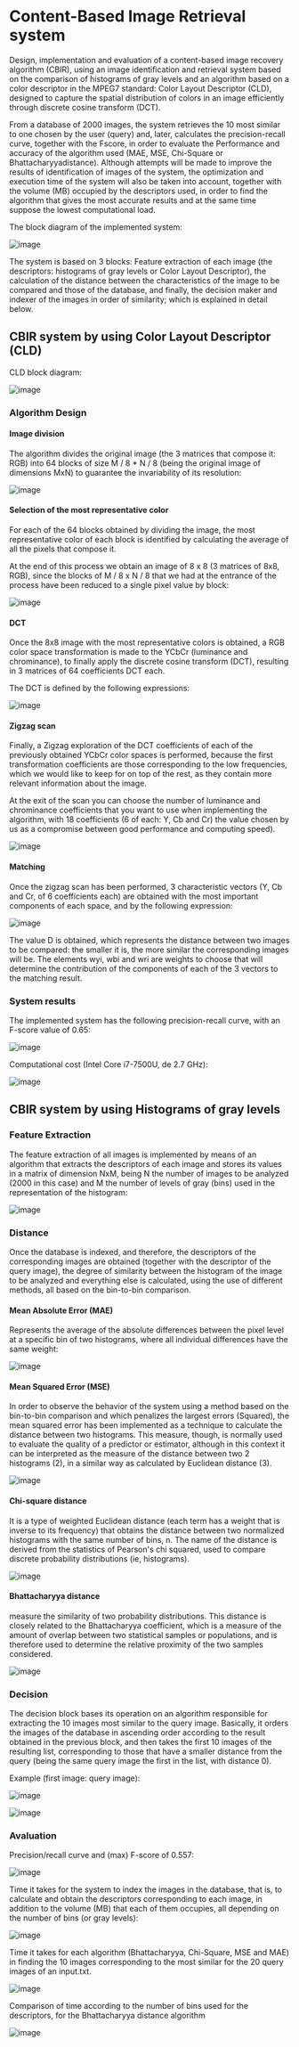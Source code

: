 # Content-Based Image Retrieval system

Design, implementation and evaluation of a content-based image recovery algorithm (CBIR), using an image identification and retrieval system based on the comparison of histograms of gray levels and an algorithm based on a color descriptor in the MPEG7 standard: Color Layout Descriptor (CLD), designed to capture the spatial distribution of colors in an image efficiently through discrete cosine transform (DCT). 

From a database of 2000 images, the system retrieves the 10 most similar to one chosen by the user (query) and, later, calculates the precision-recall curve, together with the Fscore, in order to evaluate the Performance and accuracy of the algorithm used (MAE, MSE, Chi-Square or Bhattacharyyadistance). Although attempts will be made to improve the results of identification of images of the system, the optimization and execution time of the system will also be taken into account, together with the volume (MB) occupied by the descriptors used, in order to find the algorithm that gives the most accurate results and at the same time suppose the lowest computational load.

The block diagram of the implemented system:

![image](https://user-images.githubusercontent.com/42140425/71124730-c5eb9700-21e5-11ea-8ff0-3464949aa2fb.png)

The system is based on 3 blocks: Feature extraction of each image (the descriptors: histograms of gray levels or Color Layout Descriptor), the calculation of the distance between the characteristics of the image to be compared and those of the database, and finally, the decision maker and indexer of the images in order of similarity; which is explained in detail below.

## CBIR system by using Color Layout Descriptor (CLD)
CLD block diagram:

![image](https://user-images.githubusercontent.com/42140425/71125540-6c846780-21e7-11ea-9f05-40ae9f8ca07d.png)

### Algorithm Design
#### Image division
The algorithm divides the original image (the 3 matrices that compose it: RGB) into 64 blocks of size M / 8 * N / 8 (being the original image of dimensions MxN) to guarantee the invariability of its resolution:

![image](https://user-images.githubusercontent.com/42140425/71125936-2d0a4b00-21e8-11ea-85ec-437812246f07.png)

#### Selection of the most representative color
For each of the 64 blocks obtained by dividing the image, the most representative color of each block is identified by calculating the average of all the pixels that compose it.

At the end of this process we obtain an image of 8 x 8 (3 matrices of 8x8, RGB), since the blocks of M / 8 x N / 8 that we had at the entrance of the process have been reduced to a single pixel value by block:

![image](https://user-images.githubusercontent.com/42140425/71126058-7eb2d580-21e8-11ea-984f-d7a098b6d704.png)

#### DCT 
Once the 8x8 image with the most representative colors is obtained, a RGB color space transformation is made to the YCbCr (luminance and chrominance), to finally apply the discrete cosine transform (DCT), resulting in 3 matrices of 64 coefficients DCT each.

The DCT is defined by the following expressions:

![image](https://user-images.githubusercontent.com/42140425/71126146-b457be80-21e8-11ea-8818-2ab40ddb8c8a.png)

#### Zigzag scan
Finally, a Zigzag exploration of the DCT coefficients of each of the previously obtained YCbCr color spaces is performed, because the first transformation coefficients are those corresponding to the low frequencies, which we would like to keep for on top of the rest, as they contain more relevant information about the image. 

At the exit of the scan you can choose the number of luminance and chrominance coefficients that you want to use when implementing the algorithm, with 18 coefficients (6 of each: Y, Cb and Cr) the value chosen by us as a compromise between good performance and computing speed).

![image](https://user-images.githubusercontent.com/42140425/71126296-026cc200-21e9-11ea-84b3-4fe71e354753.png)

#### Matching
Once the zigzag scan has been performed, 3 characteristic vectors (Y, Cb and Cr, of 6 coefficients each) are obtained with the most important components of each space, and by the following expression:

![image](https://user-images.githubusercontent.com/42140425/71126368-25977180-21e9-11ea-9574-2fa4b78e2ccc.png)

The value D is obtained, which represents the distance between two images to be compared: the smaller it is, the more similar the corresponding images will be. The elements wyi, wbi and wri are weights to choose that will determine the contribution of the components of each of the 3 vectors to the matching result.

### System results
The implemented system has the following precision-recall curve, with an F-score value of 0.65:

![image](https://user-images.githubusercontent.com/42140425/71126530-7ad38300-21e9-11ea-9bb7-bc013d56b6cf.png)

Computational cost (Intel Core i7-7500U, de 2.7 GHz):

![image](https://user-images.githubusercontent.com/42140425/71126610-a3f41380-21e9-11ea-8770-7b308bf0428a.png)

## CBIR system by using Histograms of gray levels
### Feature Extraction
The feature extraction of all images is implemented by means of an algorithm that extracts the descriptors of each image and stores its values in a matrix of dimension NxM, being N the number of images to be analyzed (2000 in this case) and M the number of levels of gray (bins) used in the representation of the histogram:

![image](https://user-images.githubusercontent.com/42140425/71125182-cf293380-21e6-11ea-80ef-84ecd5dd9f3f.png)

### Distance
Once the database is indexed, and therefore, the descriptors of the corresponding images are obtained (together with the descriptor of the query image), the degree of similarity between the histogram of the image to be analyzed and everything else is calculated, using the use of different methods, all based on the bin-to-bin comparison.

#### Mean Absolute Error (MAE)
Represents the average of the absolute differences between the pixel level at a specific bin of two histograms, where all individual differences have the same weight:

![image](https://user-images.githubusercontent.com/42140425/71126815-106f1280-21ea-11ea-8356-4d2e70f9d4be.png)

#### Mean Squared Error (MSE)
In order to observe the behavior of the system using a method based on the bin-to-bin comparison and which penalizes the largest errors (Squared), the mean squared error has been implemented as a technique to calculate the distance between two histograms. This measure, though, is normally used to evaluate the quality of a predictor or estimator, although in this context it can be interpreted as the measure of the distance between two 2 histograms (2), in a similar way as calculated by Euclidean distance (3).

![image](https://user-images.githubusercontent.com/42140425/71126975-63e16080-21ea-11ea-8012-ebfde51f86bc.png)

#### Chi-square distance
It is a type of weighted Euclidean distance (each term has a weight that is inverse to its frequency) that obtains the distance between two normalized histograms with the same number of bins, n. The name of the distance is derived from the statistics of Pearson's chi squared, used to compare discrete probability distributions (ie, histograms).

![image](https://user-images.githubusercontent.com/42140425/71127148-c8042480-21ea-11ea-89b5-f8e8a0a05dd8.png)

#### Bhattacharyya distance
measure the similarity of two probability distributions. This distance is closely related to the Bhattacharyya coefficient, which is a measure of the amount of overlap between two statistical samples or populations, and is therefore used to determine the relative proximity of the two samples considered.

![image](https://user-images.githubusercontent.com/42140425/71127232-f71a9600-21ea-11ea-9740-dd89ec95992c.png)

### Decision
The decision block bases its operation on an algorithm responsible for extracting the 10 images most similar to the query image. Basically, it orders the images of the database in ascending order according to the result obtained in the previous block, and then takes the first 10 images of the resulting list, corresponding to those that have a smaller distance from the query (being the same query image the first in the list, with distance 0).

Example (first image: query image):

![image](https://user-images.githubusercontent.com/42140425/71127381-4d87d480-21eb-11ea-8ded-e48fe3d96d94.png)

![image](https://user-images.githubusercontent.com/42140425/71127431-67c1b280-21eb-11ea-93f7-f679b4f1022f.png)

### Avaluation
Precision/recall curve and (max) F-score of 0.557:

![image](https://user-images.githubusercontent.com/42140425/71127491-7f993680-21eb-11ea-961b-0b04fb44b239.png)

Time it takes for the system to index the images in the database, that is, to calculate and obtain the descriptors corresponding to each image, in addition to the volume (MB) that each of them occupies, all depending on the number of bins (or gray levels):

![image](https://user-images.githubusercontent.com/42140425/71127585-a8b9c700-21eb-11ea-8df7-afa76f2d7ea4.png)

Time it takes for each algorithm (Bhattacharyya, Chi-Square,
MSE and MAE) in finding the 10 images corresponding to the most similar for the 20 query images of an input.txt.

![image](https://user-images.githubusercontent.com/42140425/71127797-05b57d00-21ec-11ea-822d-c954038a05d5.png)

Comparison of time according to the number of bins used for the descriptors, for the Bhattacharyya distance algorithm

![image](https://user-images.githubusercontent.com/42140425/71127808-0cdc8b00-21ec-11ea-8fac-ae9c2f6ed86d.png)
